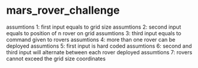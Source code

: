 # mars_rover_challenge
assumtions 1: first input equals to grid size
assumtions 2: second input equals to position of n rover on grid
assumtions 3: third input equals to command given to rovers
assumtions 4: more than one rover can be deployed
assumtions 5: first input is hard coded
assumtions 6: second and third input will alternate between each rover deployed
assumtions 7: rovers cannot exceed the grid size coordinates
